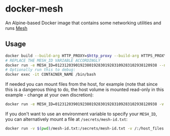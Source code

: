 # docker-mesh

An Alpine-based Docker image that contains some networking utilities and runs [Mesh](https://meshcentral.com/)

## Usage

```bash
docker build --build-arg HTTP_PROXY=$http_proxy --build-arg HTTPS_PROXY=$https_proxy -f Dockerfile -t mesh:alpine .
# REPLACE THE MESH_ID VARIABLE ACCORDINGLY
docker run -e MESH_ID=012312039019238019283019283109283102938120938 --net=host -d --rm -it mesh:alpine
# Optionally run this to debug:
docker exec -it CONTAINER_NAME /bin/bash
```

If needed you can mount files from the host, for example (note that since this is a dangerous thing to do, the host volume is mounted read-only in this example - change at your own discretion):

```bash
docker run -e MESH_ID=012312039019238019283019283109283102938120938 -v /:/host_files:ro --net=host -d --rm -it mesh:alpine
```

If you don't want to use an environment variable to specify your `MESH_ID`, you can alternatively mount a file at `/secrets/mesh-id.txt`:

```bash
docker run -v $(pwd)/mesh-id.txt:/secrets/mesh-id.txt -v /:/host_files:ro --net=host -d --rm -it mesh:alpine
```
